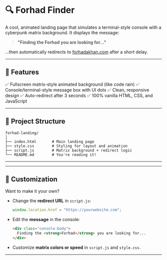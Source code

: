 # 🔍 Forhad Finder

A cool, animated landing page that simulates a terminal-style console with a cyberpunk matrix background. It displays the message:

> **"Finding the Forhad you are looking for..."**

...then automatically redirects to [forhadakhan.com](https://forhadakhan.com) after a short delay.

---

## 🚀 Features

✅ Fullscreen matrix-style animated background (like code rain)
✅ Console/terminal-style message box with UI dots
✅ Clean, responsive design
✅ Auto-redirect after 3 seconds
✅ 100% vanilla HTML, CSS, and JavaScript

---

## 📁 Project Structure

```
forhad-landing/
│
├── index.html       # Main landing page
├── style.css        # Styling for layout and animation
├── script.js        # Matrix background + redirect logic
└── README.md        # You're reading it!
```

---

---

## 🎨 Customization

Want to make it your own?

- Change the **redirect URL** in `script.js`:

  ```js
  window.location.href = "https://yourwebsite.com";
  ```

- Edit the **message** in the console:

  ```html
  <div class="console-body">
    Finding the <strong>Forhad</strong> you are looking for...
  </div>
  ```

- Customize **matrix colors or speed** in `script.js` and `style.css`.

---
